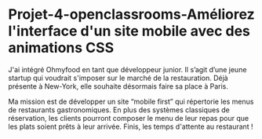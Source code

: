 # Projet-4-openclassrooms-Améliorez l'interface d'un site mobile avec des animations CSS

J'ai intégré Ohmyfood en tant que développeur junior. 
Il s’agit d’une jeune startup qui voudrait s'imposer sur le marché de la restauration. 
Déjà présente à New-York, elle souhaite désormais faire sa place à Paris. 

Ma mission est de développer un site “mobile first” qui répertorie les menus de restaurants gastronomiques. 
En plus des systèmes classiques de réservation, les clients pourront composer le menu de leur repas pour que les plats soient prêts à leur arrivée. 
Finis, les temps d'attente au restaurant !
